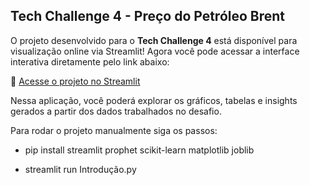 ## Tech Challenge 4 - Preço do Petróleo Brent

O projeto desenvolvido para o **Tech Challenge 4** está disponível para visualização online via Streamlit! Agora você pode acessar a interface interativa diretamente pelo link abaixo:

🔗 [Acesse o projeto no Streamlit]([https://techchallenge3mayara.streamlit.app/](https://mayydiastechchallenge4.streamlit.app/))

Nessa aplicação, você poderá explorar os gráficos, tabelas e insights gerados a partir dos dados trabalhados no desafio.

Para rodar o projeto manualmente siga os passos:

 - pip install streamlit prophet scikit-learn matplotlib joblib

 - streamlit run Introdução.py
